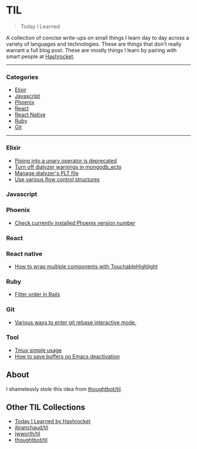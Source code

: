 # TIL

> Today I Learned

A collection of concise write-ups on small things I learn day to day across a
variety of languages and technologies. These are things that don't really
warrant a full blog post. These are mostly things I learn by pairing with
smart people at [Hashrocket](http://hashrocket.com/).

---

### Categories

* [Elixir](#elixir)
* [Javascript](#javascript)
* [Phoenix](#phoenix)
* [React](#react)
* [React Native](#react-native)
* [Ruby](#ruby)
* [Git](#git)

---

### Elixir

- [Piping into a unary operator is deprecated](elixir/piping_into_unary_operator_is_deprecated.md)
- [Turn off dialyzer warnings in mongodb_ecto](elixir/turn_off_dialyzer_warnings_in_mongodb_ecto.md)
- [Manage dialyzer's PLT file](elixir/manage_dialyzer_plt_file.md)
- [Use various flow control structures](elixir/various_flow_control_structures.md)

### Javascript

### Phoenix

- [Check currently installed Phoenix version number](phoenix/check-current-phoenix-version.md)

### React

### React native
- [How to wrap multiple components with TouchableHighlight](react-native/how-to-wrap-multiple-components-with-touchable-highlight.md)

### Ruby
- [Filter order in Rails](ruby/filter_order_in_rails.md)

### Git
- [Various ways to enter git rebase interactive mode.](git/various-ways-to-enter-git-rebase-interactive-mode.md)

### Tool
- [Tmux simple usage](tool/tmux-simple.md)
- [How to save buffers on Emacs deactivation](tool/autosave_emacs.md)

## About

I shamelessly stole this idea from [thoughtbot/til](https://github.com/thoughtbot/til).

## Other TIL Collections

* [Today I Learned by Hashrocket](https://til.hashrocket.com)
* [jbranchaud/til](https://github.com/jbranchaud/til)
* [jwworth/til](https://github.com/jwworth/til)
* [thoughtbot/til](https://github.com/thoughtbot/til)
